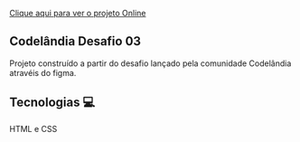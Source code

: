[Clique aqui para ver o projeto Online](https://igorbranquinho.github.io/PlayerFilmes/)

<h2> Codelândia Desafio 03 </h2>

Projeto construído a partir do desafio lançado pela comunidade Codelândia atravéis do figma.

<h2> Tecnologias 💻 </h2>

HTML e CSS


